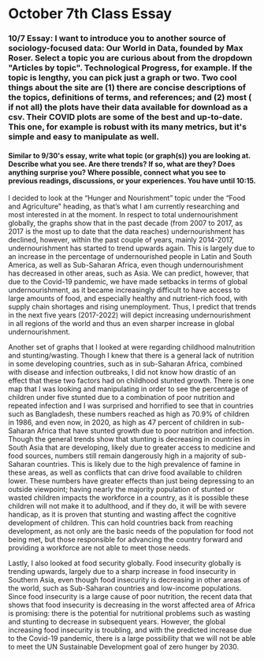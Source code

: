 # October 7th Class Essay

### 10/7 Essay: I want to introduce you to another source of sociology-focused data: Our World in Data, founded by Max Roser. Select a topic you are curious about from the dropdown "Articles by topic". Technological Progress, for example. If the topic is lengthy, you can pick just a graph or two. Two cool things about the site are (1) there are concise descriptions of the topics, definitions of terms, and references; and (2) most ( if not all) the plots have their data available for download as a csv. Their COVID plots are some of the best and up-to-date. This one, for example is robust with its many metrics, but it's simple and easy to manipulate as well. 
#### Similar to 9/30's essay, write what topic (or graph(s)) you are looking at. Describe what you see. Are there trends? If so, what are they? Does anything surprise you? Where possible, connect what you see to previous readings, discussions, or your experiences. You have until 10:15.

I decided to look at the “Hunger and Nourishment” topic under the “Food and Agriculture” heading, as that’s what I am currently researching and most interested in at the moment. In respect to total undernourishment globally, the graphs show that in the past decade (from 2007 to 2017, as 2017 is the most up to date that the data reaches) undernourishment has declined, however, within the past couple of years, mainly 2014-2017, undernourishment has started to trend upwards again. This is largely due to an increase in the percentage of undernourished people in Latin and South America, as well as Sub-Saharan Africa, even though undernourishment has decreased in other areas, such as Asia. We can predict, however, that due to the Covid-19 pandemic, we have made setbacks in terms of global undernourishment, as it became increasingly difficult to have access to large amounts of food, and especially healthy and nutrient-rich food, with supply chain shortages and rising unemployment. Thus, I predict that trends in the next five years (2017-2022) will depict increasing undernourishment in all regions of the world and thus an even sharper increase in global undernourishment. 

Another set of graphs that I looked at were regarding childhood malnutrition and stunting/wasting. Though I knew that there is a general lack of nutrition in some developing countries, such as in sub-Saharan Africa, combined with disease and infection outbreaks, I did not know how drastic of an effect that these two factors had on childhood stunted growth. There is one map that I was looking and manipulating in order to see the percentage of children under five stunted due to a combination of poor nutrition and repeated infection and I was surprised and horrified to see that in countries such as Bangladesh, these numbers reached as high as 70.9% of children in 1986, and even now, in 2020, as high as 47 percent of children in sub-Saharan Africa that have stunted growth due to poor nutrition and infection. Though the general trends show that stunting is decreasing in countries in South Asia that are developing, likely due to greater access to medicine and food sources, numbers still remain dangerously high in a majority of sub-Saharan countries. This is likely due to the high prevalence of famine in these areas, as well as conflicts that can drive food available to children lower. These numbers have greater effects than just being depressing to an outside viewpoint; having nearly the majority population of stunted or wasted children impacts the workforce in a country, as it is possible these children will not make it to adulthood, and if they do, it will be with severe handicap, as it is proven that stunting and wasting affect the cognitive development of children. This can hold countries back from reaching development, as not only are the basic needs of the population for food not being met, but those responsible for advancing the country forward and providing a workforce are not able to meet those needs. 

Lastly, I also looked at food security globally. Food insecurity globally is trending upwards, largely due to a sharp increase in food insecurity in Southern Asia, even though food insecurity is decreasing in other areas of the world, such as Sub-Saharan countries and low-income populations. Since food insecurity is a large cause of poor nutrition, the recent data that shows that food insecurity is decreasing in the worst affected area of Africa is promising: there is the potential for nutritional problems such as wasting and stunting to decrease in subsequent years. However, the global increasing food insecurity is troubling, and with the predicted increase due to the Covid-19 pandemic, there is a large possibility that we will not be able to meet the UN Sustainable Development goal of zero hunger by 2030. 

